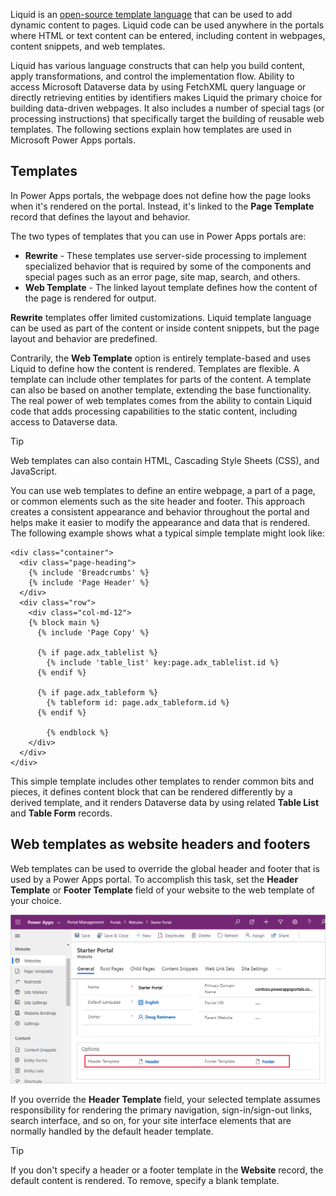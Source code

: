 Liquid is an [open-source template language](http://dotliquidmarkup.org/?azure-portal=true) that can be used to add dynamic content to pages. Liquid code can be used anywhere in the portals where HTML or text content can be entered, including content in webpages, content snippets, and web templates. 

Liquid has various language constructs that can help you build content, apply transformations, and control the implementation flow. Ability to access Microsoft Dataverse data by using FetchXML query language or directly retrieving entities by identifiers makes Liquid the primary choice for building data-driven webpages. It also includes a number of special tags (or processing instructions) that specifically target the building of reusable web templates. The following sections explain how templates are used in Microsoft Power Apps portals.

## Templates

In Power Apps portals, the webpage does not define how the page looks when it's rendered on the portal. Instead, it's linked to the **Page Template** record that defines the layout and behavior. 

The two types of templates that you can use in Power Apps portals are:

- **Rewrite** - These templates use server-side processing to implement specialized behavior that is required by some of the components and special pages such as an error page, site map, search, and others. 
- **Web Template** - The linked layout template defines how the content of the page is rendered for output. 

**Rewrite** templates offer limited customizations. Liquid template language can be used as part of the content or inside content snippets, but the page layout and behavior are predefined.

Contrarily, the **Web Template** option is entirely template-based and uses Liquid to define how the content is rendered. Templates are flexible. A template can include other templates for parts of the content. A template can also be based on another template, extending the base functionality. The real power of web templates comes from the ability to contain Liquid code that adds processing capabilities to the static content, including access to Dataverse data.

> [!TIP]
> Web templates can also contain HTML, Cascading Style Sheets (CSS), and JavaScript.

You can use web templates to define an entire webpage, a part of a page, or common elements such as the site header and footer. This approach creates a consistent appearance and behavior throughout the portal and helps make it easier to modify the appearance and data that is rendered. The following example shows what a typical simple template might look like:

```twig
<div class="container">
  <div class="page-heading">
    {% include 'Breadcrumbs' %}
    {% include 'Page Header' %}
  </div>
  <div class="row">
    <div class="col-md-12">
    {% block main %}
      {% include 'Page Copy' %}

      {% if page.adx_tablelist %}
        {% include 'table_list' key:page.adx_tablelist.id %}
      {% endif %}
    
      {% if page.adx_tableform %}
        {% tableform id: page.adx_tableform.id %}
      {% endif %}

		{% endblock %}
    </div>
  </div>
</div>
```

This simple template includes other templates to render common bits and pieces, it defines content block that can be rendered differently by a derived template, and it renders Dataverse data by using related **Table List** and **Table Form** records.

## Web templates as website headers and footers

Web templates can be used to override the global header and footer that is used by a Power Apps portal. To accomplish this task, set the **Header Template** or **Footer Template** field of your website to the web template of your choice. 

![Screenshot of the web template header and footer.](../media/3-website-header-footer.png)

If you override the **Header Template** field, your selected template assumes responsibility for rendering the primary navigation, sign-in/sign-out links, search interface, and so on, for your site interface elements that are normally handled by the default header template.

> [!TIP]
> If you don't specify a header or a footer template in the **Website** record, the default content is rendered. To remove, specify a blank template.